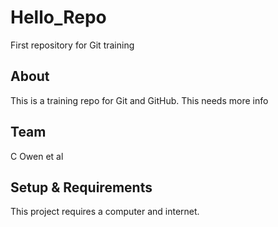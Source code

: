 # Hello_Repo
First repository for Git training

## About
This is a training repo for Git and GitHub.
This needs more info

## Team
C Owen et al

## Setup & Requirements
This project requires a computer and internet.

